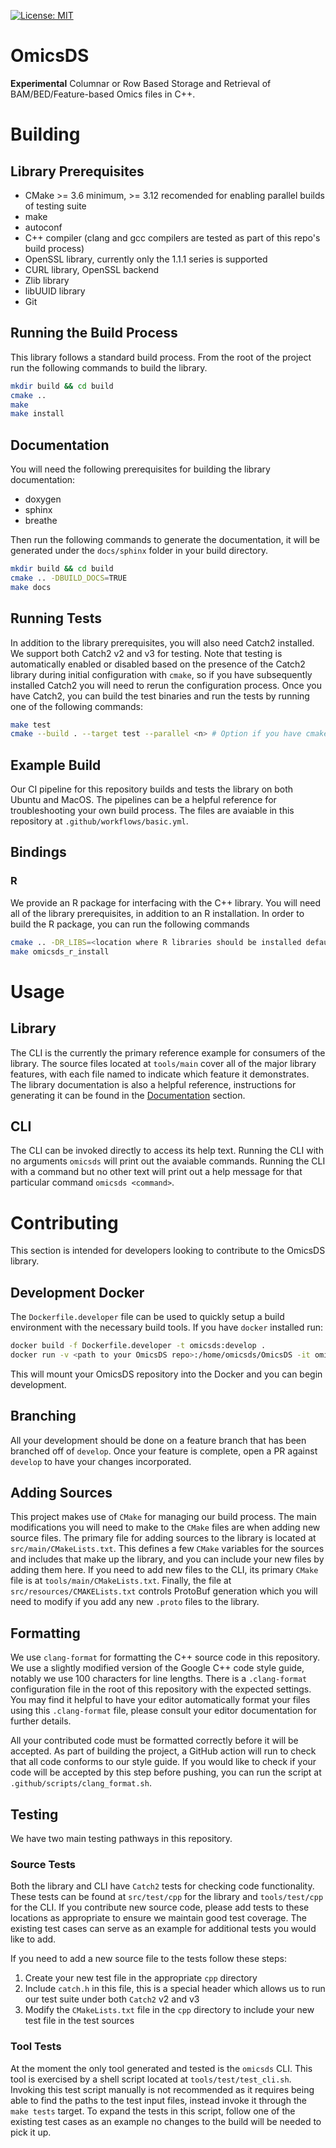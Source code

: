 [![License: MIT](https://img.shields.io/badge/License-MIT-yellow.svg)](https://opensource.org/licenses/MIT)

# OmicsDS
**Experimental** Columnar or Row Based Storage and Retrieval of BAM/BED/Feature-based Omics files in C++.

# Building
## Library Prerequisites
* CMake >= 3.6 minimum, >= 3.12 recomended for enabling parallel builds of testing suite
* make
* autoconf
* C++ compiler (clang and gcc compilers are tested as part of this repo's build process)
* OpenSSL library, currently only the 1.1.1 series is supported
* CURL library, OpenSSL backend
* Zlib library
* libUUID library
* Git

## Running the Build Process
This library follows a standard build process. From the root of the project run the following commands to build the library.
```bash
mkdir build && cd build
cmake ..
make
make install
```

## Documentation
You will need the following prerequisites for building the library documentation:
* doxygen
* sphinx
* breathe

Then run the following commands to generate the documentation, it will be generated under the `docs/sphinx` folder in your build directory.
```bash
mkdir build && cd build
cmake .. -DBUILD_DOCS=TRUE
make docs
```

## Running Tests
In addition to the library prerequisites, you will also need Catch2 installed. We support both Catch2 v2 and v3 for testing. Note that testing is automatically enabled or disabled based on the presence of the Catch2 library during initial configuration with `cmake`, so if you have subsequently installed Catch2 you will need to rerun the configuration process. Once you have Catch2, you can build the test binaries and run the tests by running one of the following commands:
```bash
make test
cmake --build . --target test --parallel <n> # Option if you have cmake >= 3.12, this will enable parallel building of the testing binaries which can speed up runtimes
```

## Example Build
Our CI pipeline for this repository builds and tests the library on both Ubuntu and MacOS. The pipelines can be a helpful reference for troubleshooting your own build process. The files are avaiable in this repository at `.github/workflows/basic.yml`.

## Bindings

### R
We provide an R package for interfacing with the C++ library. You will need all of the library prerequisites, in addition to an R installation. In order to build the R package, you can run the following commands
```bash
cmake .. -DR_LIBS=<location where R libraries should be installed defaults to ~/R-libs>
make omicsds_r_install
```

# Usage
## Library
The CLI is the currently the primary reference example for consumers of the library. The source files located at `tools/main` cover all of the major library features, with each file named to indicate which feature it demonstrates. The library documentation is also a helpful reference, instructions for generating it can be found in the [Documentation](#documentation) section.

## CLI
The CLI can be invoked directly to access its help text. Running the CLI with no arguments `omicsds` will print out the avaiable commands. Running the CLI with a command but no other text will print out a help message for that particular command `omicsds <command>`.

# Contributing
This section is intended for developers looking to contribute to the OmicsDS library.

## Development Docker
The `Dockerfile.developer` file can be used to quickly setup a build environment with the necessary build tools. If you have `docker` installed run:
```bash
docker build -f Dockerfile.developer -t omicsds:develop .
docker run -v <path to your OmicsDS repo>:/home/omicsds/OmicsDS -it omicsds:develop
```
This will mount your OmicsDS repository into the Docker and you can begin development.

## Branching
All your development should be done on a feature branch that has been branched off of `develop`. Once your feature is complete, open a PR against `develop` to have your changes incorporated.

## Adding Sources
This project makes use of `CMake` for managing our build process. The main modifications you will need to make to the `CMake` files are when adding new source files. The primary file for adding sources to the library is located at `src/main/CMakeLists.txt`. This defines a few `CMake` variables for the sources and includes that make up the library, and you can include your new files by adding them here. If you need to add new files to the CLI, its primary `CMake` file is at `tools/main/CMakeLists.txt`. Finally, the file at `src/resources/CMAKELists.txt` controls ProtoBuf generation which you will need to modify if you add any new `.proto` files to the library.

## Formatting
We use `clang-format` for formatting the C++ source code in this repository. We use a slightly modified version of the Google C++ code style guide, notably we use 100 characters for line lengths. There is a `.clang-format` configuration file in the root of this repository with the expected settings. You may find it helpful to have your editor automatically format your files using this `.clang-format` file, please consult your editor documentation for further details.

All your contributed code must be formatted correctly before it will be accepted. As part of building the project, a GitHub action will run to check that all code conforms to our style guide. If you would like to check if your code will be accepted by this step before pushing, you can run the script at `.github/scripts/clang_format.sh`.

## Testing
We have two main testing pathways in this repository.

### Source Tests
Both the library and CLI have `Catch2` tests for checking code functionality. These tests can be found at `src/test/cpp` for the library and `tools/test/cpp` for the CLI. If you contribute new source code, please add tests to these locations as appropriate to ensure we maintain good test coverage. The existing test cases can serve as an example for additional tests you would like to add.

If you need to add a new source file to the tests follow these steps:
1. Create your new test file in the appropriate `cpp` directory
2. Include `catch.h` in this file, this is a special header which allows us to run our test suite under both `Catch2` v2 and v3
3. Modify the `CMakeLists.txt` file in the `cpp` directory to include your new test file in the test sources

### Tool Tests
At the moment the only tool generated and tested is the `omicsds` CLI. This tool is exercised by a shell script located at `tools/test/test_cli.sh`. Invoking this test script manually is not recommended as it requires being able to find the paths to the test input files, instead invoke it through the `make tests` target. To expand the tests in this script, follow one of the existing test cases as an example no changes to the build will be needed to pick it up.
